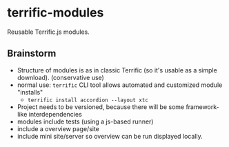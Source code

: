terrific-modules
================

Reusable Terrific.js modules.

## Brainstorm

- Structure of modules is as in classic Terrific (so it's usable as a simple download). (conservative use)
- normal use: `terrific` CLI tool allows automated and customized module "installs"
	- `terrific install accordion --layout xtc`
- Project needs to be versioned, because there will be some framework-like interdependencies
- modules include tests (using a js-based runner)
- include a overview page/site
- include mini site/server so overview can be run displayed locally.
